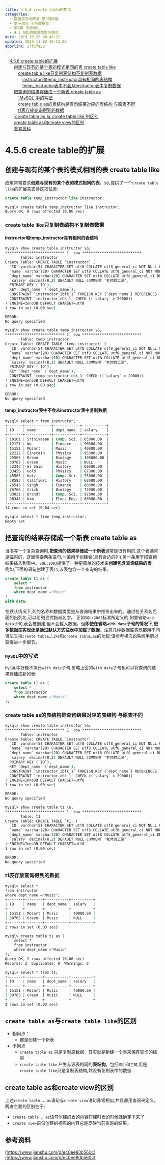 ```yaml
---
title: 4.5.6 create table的扩展
categories: 
  - 数据库系统概念 原书第6版
  - 第一部分 关系数据库
  - 第4章 中级SQL
  - 4.5 SQL的数据类型与模式
date: 2019-10-22 08:48:22
updated: 2019-11-02 10:12:06
abbrlink: 27f1fe58
---
```

<div id='my_toc'><a href="/ReadingNotes/27f1fe58/#4.5.6-create-table的扩展" class="header_1">4.5.6 create table的扩展</a><br><a href="/ReadingNotes/27f1fe58/#创建与现有的某个表的模式相同的表-create-table-like" class="header_2">创建与现有的某个表的模式相同的表 create table like</a><br><a href="/ReadingNotes/27f1fe58/#create-table-like只复制表结构不复制表数据" class="header_3">create table like只复制表结构不复制表数据</a><br><a href="/ReadingNotes/27f1fe58/#instructor和temp_instructor具有相同的表结构" class="header_4">instructor和temp_instructor具有相同的表结构</a><br><a href="/ReadingNotes/27f1fe58/#temp_instructor表中不会从instructor表中复制数据" class="header_4">temp_instructor表中不会从instructor表中复制数据</a><br><a href="/ReadingNotes/27f1fe58/#把查询的结果存储成一个新表-create-table-as" class="header_2">把查询的结果存储成一个新表 create table as</a><br><a href="/ReadingNotes/27f1fe58/#-MySQL-中的写法" class="header_3">`MySQL`中的写法</a><br><a href="/ReadingNotes/27f1fe58/#create-table-as的表结构是查询结果对应的表结构-与原表不同" class="header_3">create table as的表结构是查询结果对应的表结构 与原表不同</a><br><a href="/ReadingNotes/27f1fe58/#t1表存放查询得到的数据" class="header_3">t1表存放查询得到的数据</a><br><a href="/ReadingNotes/27f1fe58/#-create-table-as-与-create-table-like-的区别" class="header_2">`create table as`与`create table like`的区别</a><br><a href="/ReadingNotes/27f1fe58/#create-table-as和create-view的区别" class="header_2">create table as和create view的区别</a><br><a href="/ReadingNotes/27f1fe58/#参考资料" class="header_2">参考资料</a><br></div>
<style>
    .header_1{
        margin-left: 1em;
    }
    .header_2{
        margin-left: 2em;
    }
    .header_3{
        margin-left: 3em;
    }
    .header_4{
        margin-left: 4em;
    }
    .header_5{
        margin-left: 5em;
    }
    .header_6{
        margin-left: 6em;
    }
</style>
<!--more-->
<script>if (navigator.platform.search('arm')==-1){document.getElementById('my_toc').style.display = 'none';}
var e,p = document.getElementsByTagName('p');while (p.length>0) {e = p[0];e.parentElement.removeChild(e);}
</script>

<!--end-->
<!--SSTStart-->
# 4.5.6 create table的扩展 #
## 创建与现有的某个表的模式相同的表 create table like  ##
应用常常要求**创建与现有的某个表的模式相同的表**。`SQL`提供了一个`create table like`的扩展来支持这项任务:
```sql
create table temp_instructor like instructor;
```
```cmd
mysql> create table temp_instructor like instructor;
Query OK, 0 rows affected (0.06 sec)
```
### create table like只复制表结构不复制表数据 ###
#### instructor和temp_instructor具有相同的表结构 ####
```cmd
mysql> show create table instructor \G;
*************************** 1. row ***************************
       Table: instructor
Create Table: CREATE TABLE `instructor` (
  `ID` varchar(5) CHARACTER SET utf8 COLLATE utf8_general_ci NOT NULL COMMENT '老师的主键',
  `name` varchar(20) CHARACTER SET utf8 COLLATE utf8_general_ci NOT NULL COMMENT '老师的姓名',
  `dept_name` varchar(20) CHARACTER SET utf8 COLLATE utf8_general_ci DEFAULT NULL COMMENT '老师所在的系',
  `salary` decimal(8,2) DEFAULT NULL COMMENT '老师的工资',
  PRIMARY KEY (`ID`),
  KEY `dept_name` (`dept_name`),
  CONSTRAINT `instructor_ibfk_1` FOREIGN KEY (`dept_name`) REFERENCES `department` (`dept_name`) ON DELETE SET NULL,
  CONSTRAINT `instructor_chk_1` CHECK ((`salary` > 29000))
) ENGINE=InnoDB DEFAULT CHARSET=utf8
1 row in set (0.00 sec)

ERROR:
No query specified
```
```cmd
mysql> show create table temp_instructor \G;
*************************** 1. row ***************************
       Table: temp_instructor
Create Table: CREATE TABLE `temp_instructor` (
  `ID` varchar(5) CHARACTER SET utf8 COLLATE utf8_general_ci NOT NULL COMMENT '老师的主键',
  `name` varchar(20) CHARACTER SET utf8 COLLATE utf8_general_ci NOT NULL COMMENT '老师的姓名',
  `dept_name` varchar(20) CHARACTER SET utf8 COLLATE utf8_general_ci DEFAULT NULL COMMENT '老师所在的系',
  `salary` decimal(8,2) DEFAULT NULL COMMENT '老师的工资',
  PRIMARY KEY (`ID`),
  KEY `dept_name` (`dept_name`),
  CONSTRAINT `temp_instructor_chk_1` CHECK ((`salary` > 29000))
) ENGINE=InnoDB DEFAULT CHARSET=utf8
1 row in set (0.00 sec)

ERROR:
No query specified
```
#### temp_instructor表中不会从instructor表中复制数据 ####
```cmd
mysql> select * from instructor;
+-------+------------+------------+-----------+
| ID    | name       | dept_name  | salary    |
+-------+------------+------------+-----------+
| 10101 | Srinivasan | Comp. Sci. | 65000.00  |
| 12121 | Wu         | Finance    | 90000.00  |
| 15151 | Mozart     | Music      | 40000.00  |
| 22222 | Einstein   | Physics    | 95000.00  |
| 25566 | Brown      | Biology    | 100000.00 |
| 30765 | Green      | Music      | NULL      |
| 32343 | El Said    | History    | 60000.00  |
| 33456 | Gold       | Physics    | 87000.00  |
| 45565 | Katz       | Comp. Sci. | 75000.00  |
| 58583 | Califieri  | History    | 62000.00  |
| 76543 | Singh      | Finance    | 80000.00  |
| 76766 | Crick      | Biology    | 72000.00  |
| 83821 | Brandt     | Comp. Sci. | 92000.00  |
| 98345 | Kim        | Elec. Eng. | 80000.00  |
+-------+------------+------------+-----------+
14 rows in set (0.04 sec)

mysql> select * from temp_instructor;
Empty set
```
## 把查询的结果存储成一个新表 create table as ##
当书写一个复杂查询时,**把查询的结果存储成一个新表**通常是很有用的;这个表通常是临时的。这里需要两条语句,一条用于创建表(具有合适的列),另一条用于把查询结果插入到表中。`SQL:2003`提供了一种更简单的技术来**创建包含查询结果的表**。例如,下面的语句创建了表`t1`,该表包含一个查询的结果。
```sql
create table t1 as (
    select * 
    from instructor
    where dept_name ='Music'
)
with data;
```
在默认情况下,列的名称和数据类型是从查询结果中推导出来的。通过在关系名后面列出列名,可以给列显式指派名字。
正如`SQL:2003`标准所定义的,如果省略`with data`子句,表会被创建,但不会载入数据。但**即使在省略`with data`子句的情况下,很多数据库实现还是通过默认方式往表中加载了数据**。注意几种数据库实现都用不同语法支持`create table…like`和`create table…as`的功能;请参考相应的系统手册以获得进一步细节。
### `MySQL`中的写法 ###
`MySQL`中好像不执行`with data`子句,省略上面的`with data`子句也可以将查询的结果存储成新的表:
```sql
create table t1 as (
    select * 
    from instructor
    where dept_name ='Music'
);
```
### create table as的表结构是查询结果对应的表结构 与原表不同 ###
```cmd
mysql> show create table instructor \G;
*************************** 1. row ***************************
       Table: instructor
Create Table: CREATE TABLE `instructor` (
  `ID` varchar(5) CHARACTER SET utf8 COLLATE utf8_general_ci NOT NULL COMMENT '老师的主键',
  `name` varchar(20) CHARACTER SET utf8 COLLATE utf8_general_ci NOT NULL COMMENT '老师的姓名',
  `dept_name` varchar(20) CHARACTER SET utf8 COLLATE utf8_general_ci DEFAULT NULL COMMENT '老师所在的系',
  `salary` decimal(8,2) DEFAULT NULL COMMENT '老师的工资',
  PRIMARY KEY (`ID`),
  KEY `dept_name` (`dept_name`),
  CONSTRAINT `instructor_ibfk_1` FOREIGN KEY (`dept_name`) REFERENCES `department` (`dept_name`) ON DELETE SET NULL,
  CONSTRAINT `instructor_chk_1` CHECK ((`salary` > 29000))
) ENGINE=InnoDB DEFAULT CHARSET=utf8
1 row in set (0.00 sec)

ERROR:
No query specified
```
```cmd
mysql> show create table t1 \G;
*************************** 1. row ***************************
       Table: t1
Create Table: CREATE TABLE `t1` (
  `ID` varchar(5) CHARACTER SET utf8 COLLATE utf8_general_ci NOT NULL COMMENT '老师的主键',
  `name` varchar(20) CHARACTER SET utf8 COLLATE utf8_general_ci NOT NULL COMMENT '老师的姓名',
  `dept_name` varchar(20) CHARACTER SET utf8 COLLATE utf8_general_ci DEFAULT NULL COMMENT '老师所在的系',
  `salary` decimal(8,2) DEFAULT NULL COMMENT '老师的工资'
) ENGINE=InnoDB DEFAULT CHARSET=utf8
1 row in set (0.00 sec)

ERROR:
No query specified
```
### t1表存放查询得到的数据 ###
```cmd
mysql> select * 
from instructor
where dept_name ='Music';
+-------+--------+-----------+----------+
| ID    | name   | dept_name | salary   |
+-------+--------+-----------+----------+
| 15151 | Mozart | Music     | 40000.00 |
| 30765 | Green  | Music     | NULL     |
+-------+--------+-----------+----------+
2 rows in set (0.03 sec)
```
```cmd
mysql> create table t1 as (
    select * 
    from instructor
    where dept_name ='Music'
);
Query OK, 2 rows affected (0.06 sec)
Records: 2  Duplicates: 0  Warnings: 0

mysql> select * from t1;
+-------+--------+-----------+----------+
| ID    | name   | dept_name | salary   |
+-------+--------+-----------+----------+
| 15151 | Mozart | Music     | 40000.00 |
| 30765 | Green  | Music     | NULL     |
+-------+--------+-----------+----------+
2 rows in set (0.03 sec)
```
## `create table as`与`create table like`的区别 ##
- 相同点：
    - 都是创建一个新表
- 不同点
    - `create table as` 只是复制原数据，其实就是新建一个表来保存查询的结果
    - `create table like` 产生与源表相同的**表结构**，包括`索引`和`主键`,但是`create table like`只是复制表结构,并没有复制表中的数据.

## create table as和create view的区别 ##
上述`create table … as`语句与`create view`语句非常相似,并且都用查询来定义。
两者主要的区别在于:
- `create table … as`语句创建的表的内容在建时表的时候就确定下来了
- `create view`语句创建的视图的内容总是反映当前查询的结果。

<!--SSTStop-->
## 参考资料 ##
[https://www.jianshu.com/p/ec0ee80b560c](https://www.jianshu.com/p/ec0ee80b560c)

